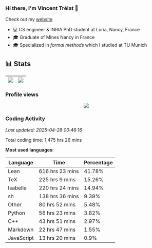 ### Hi there, I'm Vincent Trélat 👋

Check out my [website](https://vtrelat.github.io)

-   💻 CS engineer & INRIA PhD student at Loria, Nancy, France
-   🎓 Graduate of Mines Nancy in France
-   🎓 Specialized in _formal methods_ which I studied at TU Munich

## 📊 **Stats**

| <img align="center" src="https://readme-stats.clckblog.space/api?username=VTrelat&show_icons=true&include_all_commits=true&theme=tokyonight&hide_border=true" /> | <img align="center" src="https://readme-stats.clckblog.space/api/top-langs/?username=VTrelat&layout=compact&theme=tokyonight&hide_border=true" /> |
| ---------------------------------------------------------------------------------------------------------------------------------------------------------------- | ------------------------------------------------------------------------------------------------------------------------------------------------- |

### Profile views

<p align="center">
 <img src="https://profile-counter.glitch.me/VTrelat/count.svg" />
</p>

<!--automations-->
### Coding Activity
_Last updated: 2025-04-28 00:46:16_

Total coding time: 1,475 hrs 26 mins

**Most used languages**:

| Language | Time | Percentage |
| ------------- | ------------- | ------------- |
| Lean | 616 hrs 23 mins | 41.78% |
| TeX | 225 hrs 9 mins | 15.26% |
| Isabelle | 220 hrs 24 mins | 14.94% |
| sh | 138 hrs 36 mins | 9.39% |
| Other | 80 hrs 52 mins | 5.48% |
| Python | 56 hrs 23 mins | 3.82% |
| C++ | 43 hrs 51 mins | 2.97% |
| Markdown | 22 hrs 47 mins | 1.55% |
| JavaScript | 13 hrs 20 mins | 0.9% |

